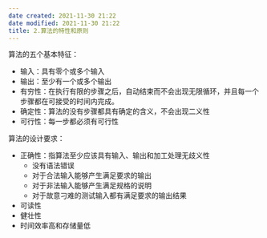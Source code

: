 ```yaml
---
date created: 2021-11-30 21:22
date modified: 2021-11-30 21:22
title: 2.算法的特性和原则
---
```

算法的五个基本特征：

- 输入：具有零个或多个输入
- 输出：至少有一个或多个输出
- 有穷性：在执行有限的步骤之后，自动结束而不会出现无限循环，并且每一个步骤都在可接受的时间内完成。
- 确定性：算法的没有步骤都具有确定的含义，不会出现二义性
- 可行性：每一步都必须有可行性

算法的设计要求：

- 正确性：指算法至少应该具有输入、输出和加工处理无歧义性
  - 没有语法错误
  - 对于合法输入能够产生满足要求的输出
  - 对于非法输入能够产生满足规格的说明
  - 对于故意刁难的测试输入都有满足要求的输出结果
- 可读性
- 健壮性
- 时间效率高和存储量低

